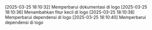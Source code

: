 [2025-03-25 18:10:32] Memperbarui dokumentasi di logo
[2025-03-25 18:10:36] Menambahkan fitur kecil di logo
[2025-03-25 18:10:38] Memperbarui dependensi di logo
[2025-03-25 18:10:40] Memperbarui dependensi di logo

